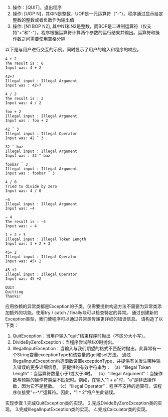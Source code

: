 1. 操作：[QUIT]，退出程序
2. 操作: [UOP N]，其中N是整数，UOP是一元运算符（"-"）。程序通过显示给定整数的整数或者负数作为输出值
3. 操作: [N1 BOP N2], 其中N1和N2是整数，而BOP是二进制运算符（仅支持"+"和"-"）。程序根据运算符计算两个参数的运行结果并输出。运算符和操作数之间需要使用空格分隔

以下是与用户进行交互的示例。同时显示了用户的输入和程序的响应。
```
4 + 2
The result is : 6 
Input was: 4 + 2 

42+7
Illegal input : Illegal Argument
Input was : 42+7 

4 / 2
The result is : 2
Input was: 4 / 2

foo + 2
Illegal input : Illegal Argument
Input was : foo + 2

42 ˆ 3
Illegal input : Illegal Operator
Input was: 42 ˆ 3

32 ˆ baz 
Illegal input : Illegal Argument
Input was : 32 ^ baz

foobar ˆ 3
Illegal input : Illegal Argument
Input was : foobar ˆ 3

4 / 0
Tried to divide by zero 
Input was: 4 / 0

−4
Illegal input : Illegal Argument
Input was: −4

− 4
The result is : −4
Input was: − 4

1 + 2 + 3
Illegal input : Illegal Token Length
Input was: 1 + 2 + 3

45+ 2
Illegal input : Illegal Operator
Input was: 45+ 2

45 +2
Illegal input : Illegal Operator
Input was: 45 +2

QUIT
Quitting
Thanks!

```

 应用依赖的异常类都是Exception的子类，仅需要提供构造方法不需要为异常类添加额外的功能。使用try / catch / finally块可以检查特定的异常。
 通过创建新的Exception类型，我们使程序可以通过异常类传递更详细的错误信息。
 请构造了以下类：
 1. QuitException：当用户输入"quit"结束程序时抛出（不区分大小写）。 
 2. DivideByZeroException：当程序尝试除以0时抛出。
 3. ​​IllegalInputException：当输入与我们期望的格式不匹配时抛出。此异常有一个String变量exceptionType和该变量的get和set方法。
 通过IllegalInputException构造函数设置exceptionType，并提供有关发生哪种输入错误的更多详细信息。
 要提供的有效字符串为：
 （a）“Illegal Token Length”：当运算符数量小于1或大于3时。
 （b）“Illegal Argument”：当操作数与预期的操作符类型不匹配时。例如，在输入"1 + a"时，"a"是非法操作数，因为它不是整数。 
 （c）“Illegal Operator”：程序不支持的运算符。该程序仅接受"+-*/"运算符。因此，"1 ^ 2"将产生此错误。
 
 
 实现步骤
 1.完成QuitException类的实现。 
 2.完成DivideByZeroException类的实现。
 3.完成IllegalInputException类的实现。 
 4.完成Calculator类的实现。 